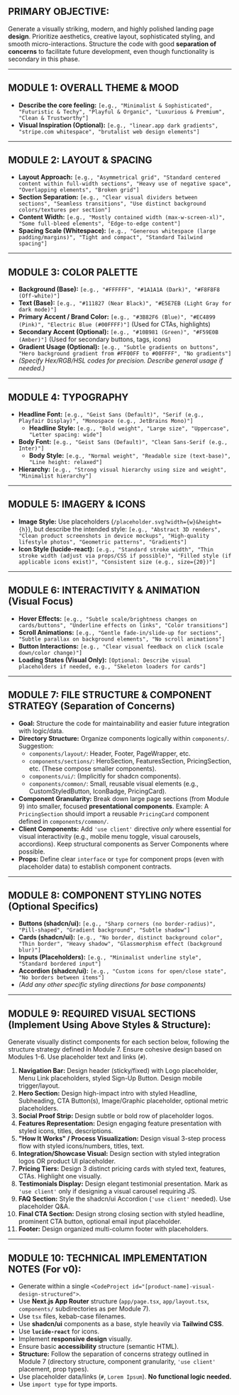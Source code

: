 ## PRIMARY OBJECTIVE:
Generate a visually striking, modern, and highly polished landing page **design**. Prioritize aesthetics, creative layout, sophisticated styling, and smooth micro-interactions. Structure the code with good **separation of concerns** to facilitate future development, even though functionality is secondary in this phase.

---

## MODULE 1: OVERALL THEME & MOOD
*   **Describe the core feeling:** `[e.g., "Minimalist & Sophisticated", "Futuristic & Techy", "Playful & Organic", "Luxurious & Premium", "Clean & Trustworthy"]`
*   **Visual Inspiration (Optional):** `[e.g., "linear.app dark gradients", "stripe.com whitespace", "brutalist web design elements"]`

---

## MODULE 2: LAYOUT & SPACING
*   **Layout Approach:** `[e.g., "Asymmetrical grid", "Standard centered content within full-width sections", "Heavy use of negative space", "Overlapping elements", "Broken grid"]`
*   **Section Separation:** `[e.g., "Clear visual dividers between sections", "Seamless transitions", "Use distinct background colors/textures per section"]`
*   **Content Width:** `[e.g., "Mostly contained width (max-w-screen-xl)", "Some full-bleed elements", "Edge-to-edge content"]`
*   **Spacing Scale (Whitespace):** `[e.g., "Generous whitespace (large padding/margins)", "Tight and compact", "Standard Tailwind spacing"]`

---

## MODULE 3: COLOR PALETTE
*   **Background (Base):** `[e.g., "#FFFFFF", "#1A1A1A (Dark)", "#F8F8F8 (Off-white)"]`
*   **Text (Base):** `[e.g., "#111827 (Near Black)", "#E5E7EB (Light Gray for dark mode)"]`
*   **Primary Accent / Brand Color:** `[e.g., "#3B82F6 (Blue)", "#EC4899 (Pink)", "Electric Blue (#00FFFF)"]` (Used for CTAs, highlights)
*   **Secondary Accent (Optional):** `[e.g., "#10B981 (Green)", "#F59E0B (Amber)"]` (Used for secondary buttons, tags, icons)
*   **Gradient Usage (Optional):** `[e.g., "Subtle gradients on buttons", "Hero background gradient from #FF00FF to #00FFFF", "No gradients"]`
*   *(Specify Hex/RGB/HSL codes for precision. Describe general usage if needed.)*

---

## MODULE 4: TYPOGRAPHY
*   **Headline Font:** `[e.g., "Geist Sans (Default)", "Serif (e.g., Playfair Display)", "Monospace (e.g., JetBrains Mono)"]`
    *   **Headline Style:** `[e.g., "Bold weight", "Large size", "Uppercase", "Letter spacing: wide"]`
*   **Body Font:** `[e.g., "Geist Sans (Default)", "Clean Sans-Serif (e.g., Inter)"]`
    *   **Body Style:** `[e.g., "Normal weight", "Readable size (text-base)", "Line height: relaxed"]`
*   **Hierarchy:** `[e.g., "Strong visual hierarchy using size and weight", "Minimalist hierarchy"]`

---

## MODULE 5: IMAGERY & ICONS
*   **Image Style:** Use placeholders (`/placeholder.svg?width={w}&height={h}`), but describe the intended style: `[e.g., "Abstract 3D renders", "Clean product screenshots in device mockups", "High-quality lifestyle photos", "Geometric patterns", "Gradients"]`
*   **Icon Style (lucide-react):** `[e.g., "Standard stroke width", "Thin stroke width (adjust via props/CSS if possible)", "Filled style (if applicable icons exist)", "Consistent size (e.g., size={20})"]`

---

## MODULE 6: INTERACTIVITY & ANIMATION (Visual Focus)
*   **Hover Effects:** `[e.g., "Subtle scale/brightness changes on cards/buttons", "Underline effects on links", "Color transitions"]`
*   **Scroll Animations:** `[e.g., "Gentle fade-in/slide-up for sections", "Subtle parallax on background elements", "No scroll animations"]`
*   **Button Interactions:** `[e.g., "Clear visual feedback on click (scale down/color change)"]`
*   **Loading States (Visual Only):** `[Optional: Describe visual placeholders if needed, e.g., "Skeleton loaders for cards"]`

---

## MODULE 7: FILE STRUCTURE & COMPONENT STRATEGY (Separation of Concerns)
*   **Goal:** Structure the code for maintainability and easier future integration with logic/data.
*   **Directory Structure:** Organize components logically within `components/`. Suggestion:
    *   `components/layout/`: Header, Footer, PageWrapper, etc.
    *   `components/sections/`: HeroSection, FeaturesSection, PricingSection, etc. (These compose smaller components).
    *   `components/ui/`: (Implicitly for shadcn components).
    *   `components/common/`: Small, reusable visual elements (e.g., CustomStyledButton, IconBadge, PricingCard).
*   **Component Granularity:** Break down large page sections (from Module 9) into smaller, focused **presentational components**. Example: A `PricingSection` should import a reusable `PricingCard` component defined in `components/common/`.
*   **Client Components:** Add `'use client'` directive *only* where essential for visual interactivity (e.g., mobile menu toggle, visual carousels, accordions). Keep structural components as Server Components where possible.
*   **Props:** Define clear `interface` or `type` for component props (even with placeholder data) to establish component contracts.

---

## MODULE 8: COMPONENT STYLING NOTES (Optional Specifics)
*   **Buttons (shadcn/ui):** `[e.g., "Sharp corners (no border-radius)", "Pill-shaped", "Gradient background", "Subtle shadow"]`
*   **Cards (shadcn/ui):** `[e.g., "No border, distinct background color", "Thin border", "Heavy shadow", "Glassmorphism effect (background blur)"]`
*   **Inputs (Placeholders):** `[e.g., "Minimalist underline style", "Standard bordered input"]`
*   **Accordion (shadcn/ui):** `[e.g., "Custom icons for open/close state", "No borders between items"]`
*   *(Add any other specific styling directions for base components)*

---

## MODULE 9: REQUIRED VISUAL SECTIONS (Implement Using Above Styles & Structure):
Generate visually distinct components for each section below, following the structure strategy defined in Module 7. Ensure cohesive design based on Modules 1-6. Use placeholder text and links (`#`).

1.  **Navigation Bar:** Design header (sticky/fixed) with Logo placeholder, Menu Link placeholders, styled Sign-Up Button. Design mobile trigger/layout.
2.  **Hero Section:** Design high-impact intro with styled Headline, Subheading, CTA Button(s), Image/Graphic placeholder, optional metric placeholders.
3.  **Social Proof Strip:** Design subtle or bold row of placeholder logos.
4.  **Features Representation:** Design engaging feature presentation with styled icons, titles, descriptions.
5.  **"How It Works" / Process Visualization:** Design visual 3-step process flow with styled icons/numbers, titles, text.
6.  **Integration/Showcase Visual:** Design section with styled integration logos OR product UI placeholder.
7.  **Pricing Tiers:** Design 3 distinct pricing cards with styled text, features, CTAs. Highlight one visually.
8.  **Testimonials Display:** Design elegant testimonial presentation. Mark as `'use client'` only if designing a visual carousel requiring JS.
9.  **FAQ Section:** Style the shadcn/ui Accordion (`'use client'` needed). Use placeholder Q&A.
10. **Final CTA Section:** Design strong closing section with styled headline, prominent CTA button, optional email input placeholder.
11. **Footer:** Design organized multi-column footer with placeholders.

---

## MODULE 10: TECHNICAL IMPLEMENTATION NOTES (For v0):
*   Generate within a single `<CodeProject id="[product-name]-visual-design-structured">`.
*   Use **Next.js App Router** structure (`app/page.tsx`, `app/layout.tsx`, `components/` subdirectories as per Module 7).
*   Use `tsx` files, kebab-case filenames.
*   Use **shadcn/ui** components as a base, style heavily via **Tailwind CSS**.
*   Use **`lucide-react`** for icons.
*   Implement **responsive design** visually.
*   Ensure basic **accessibility** structure (semantic HTML).
*   **Structure:** Follow the separation of concerns strategy outlined in Module 7 (directory structure, component granularity, `'use client'` placement, prop types).
*   Use placeholder data/links (`#`, `Lorem Ipsum`). **No functional logic needed.**
*   Use `import type` for type imports.